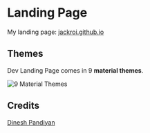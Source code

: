 # Landing Page

My landing page: [jackroi.github.io](https://jackroi.github.io)

## Themes

Dev Landing Page comes in 9 **material themes**.

![9 Material Themes](https://image.ibb.co/jJVKCn/dev_landing_page_themes.jpg)

## Credits

[Dinesh Pandiyan](https://flexdinesh.github.io)
